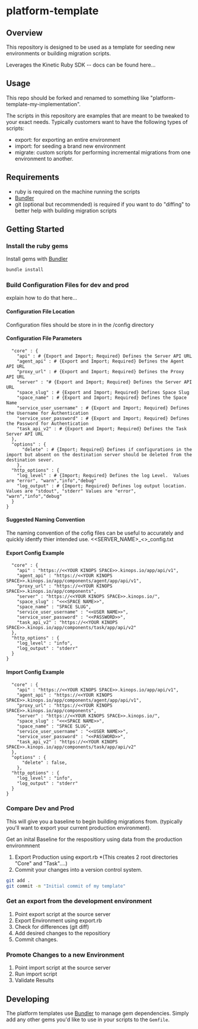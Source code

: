 # platform-template
## Overview 
This repository is designed to be used as a template for seeding new environments or building migration scripts. 

Leverages the Kinetic Ruby SDK -- docs can be found here...

## Usage
This repo should be forked and renamed to something like "platform-template-my-implementation".

The scripts in this repository are examples that are meant to be tweaked to your exact needs. Typically customers want to have the following types of scripts:

* export: for exporting an entire environment
* import: for seeding a brand new environment
* migrate: custom scripts for performing incremental migrations from one environment to another.

## Requirements

* ruby is required on the machine running the scripts
* [Bundler](https://bundler.io/) 
* git (optional but recommended) is required if you want to do "diffing" to better help with building migration scripts

## Getting Started

### Install the ruby gems 
Install gems with [Bundler](https://bundler.io/)

```bash
bundle install
```

### Build Configuration Files for dev and prod
explain how to do that here...
#### Configuration File Location
Configuration files should be store in in the /config directory

#### Configuration File Parameters
```{
  "core" : { 
    "api" : # {Export and Import; Required} Defines the Server API URL
    "agent_api" : # {Export and Import; Required} Defines the Agent API URL
    "proxy_url" : # {Export and Import; Required} Defines the Proxy API URL
    "server" : "# {Export and Import; Required} Defines the Server API URL
    "space_slug" : # {Export and Import; Required} Defines Space Slug
    "space_name" : # {Export and Import; Required} Defines the Space Name
    "service_user_username" : # {Export and Import; Required} Defines the Username for Authentication
    "service_user_password" : # {Export and Import; Required} Defines the Password for Authentication
    "task_api_v2" : # {Export and Import; Required} Defines the Task Server API URL
  },
  "options" : {
      "delete" : # {Import; Required} Defines if configurations in the import but absent on the destination server should be deleted from the destination sever.
    },
  "http_options" : {
    "log_level" : # {Import; Required} Defines the log Level.  Values are "error", "warn","info","debug"
    "log_output" : # {Import; Required} Defines log output location. Values are "stdout", "stderr" Values are "error", "warn","info","debug"
  }
}
```

#### Suggested Naming Convention
The naming convention of the cofig files can be useful to accurately and quickly identfy thier intended use.
<<SERVER_NAME>_<<Import or Export>>_config.txt

#### Export Config Example
```{
  "core" : {
    "api" : "https://<<YOUR KINOPS SPACE>>.kinops.io/app/api/v1",
    "agent_api" : "https://<<YOUR KINOPS SPACE>>.kinops.io/app/components/agent/app/api/v1",
    "proxy_url" : "https://<<YOUR KINOPS SPACE>>.kinops.io/app/components",
    "server" : "https://<<YOUR KINOPS SPACE>>.kinops.io/",
    "space_slug" : "<<<SPACE NAME>>",
    "space_name" : "SPACE SLUG",
    "service_user_username" : "<<USER NAME>>",
    "service_user_password" : "<<PASSWORD>>",
    "task_api_v2" : "https://<<YOUR KINOPS SPACE>>.kinops.io/app/components/task/app/api/v2"
  },
  "http_options" : {
    "log_level" : "info",
    "log_output" : "stderr"
  }
}
```

#### Import Config Example
```{
  "core" : {
    "api" : "https://<<YOUR KINOPS SPACE>>.kinops.io/app/api/v1",
    "agent_api" : "https://<<YOUR KINOPS SPACE>>.kinops.io/app/components/agent/app/api/v1",
    "proxy_url" : "https://<<YOUR KINOPS SPACE>>.kinops.io/app/components",
    "server" : "https://<<YOUR KINOPS SPACE>>.kinops.io/",
    "space_slug" : "<<<SPACE NAME>>",
    "space_name" : "SPACE SLUG",
    "service_user_username" : "<<USER NAME>>",
    "service_user_password" : "<<PASSWORD>>",
    "task_api_v2" : "https://<<YOUR KINOPS SPACE>>.kinops.io/app/components/task/app/api/v2"
  },
  "options" : {
      "delete" : false,
    },
  "http_options" : {
    "log_level" : "info",
    "log_output" : "stderr"
  }
}
```

### Compare Dev and Prod

This will give you a baseline to begin building migrations from. (typically you'll want to export your current production environment).

Get an inital Baseline for the respositiory using data from the production environmnent
1. Export Production using export.rb *(This creates 2 root directories "Core" and "Task"....)
2. Commit your changes into a version control system.
```bash
git add .
git commit -m "Initial commit of my template"
```

### Get an export from the development environment
1. Point export script at the source server
2. Export Environment using export.rb
3. Check for differences (git diff)
4. Add desired changes to the repositiory
5. Commit changes.

### Promote Changes to a new Environment
1. Point import script at the source server
2. Run import script
3. Validate Results


## Developing

The platform templates use [Bundler](https://bundler.io) to manage gem dependencies. Simply add any other gems you'd like to use in your scripts to the `Gemfile`.
